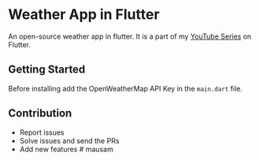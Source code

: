 # Weather App in Flutter

An open-source weather app in flutter. It is a part of my [YouTube Series](https://www.youtube.com/playlist?list=PL-uHUISvCM2zXkcoZq4aQ0yVqlaTDPjD3) on Flutter.

## Getting Started

Before installing add the OpenWeatherMap API Key in the `main.dart` file.

## Contribution

- Report issues
- Solve issues and send the PRs
- Add new features
#   m a u s a m  
 